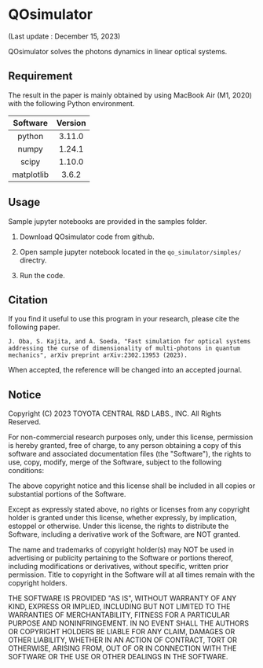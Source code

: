 # QOsimulator
(Last update : December 15, 2023)

QOsimulator solves the photons dynamics in linear optical systems.

## Requirement

The result in the paper is mainly obtained by using MacBook Air (M1, 2020) with the following Python environment.

|  Software  |  Version  |
| :----: | :----: |
| python | 3.11.0 |
| numpy  | 1.24.1 |
| scipy  | 1.10.0 |
| matplotlib | 3.6.2 |

## Usage
Sample jupyter notebooks are provided in the samples folder.

1. Download QOsimulator code from github.

2. Open sample jupyter notebook located in the `qo_simulator/simples/` directry.

3. Run the code.

## Citation
If you find it useful to use this program in your research, please cite the following paper.

```
J. Oba, S. Kajita, and A. Soeda, "Fast simulation for optical systems addressing the curse of dimensionality of multi-photons in quantum mechanics", arXiv preprint arXiv:2302.13953 (2023).
```

When accepted, the reference will be changed into an accepted journal.

## Notice
Copyright (C) 2023 TOYOTA CENTRAL R&D LABS., INC. All Rights Reserved.

For non-commercial research purposes only, under this license, permission is hereby granted, free of charge, to any person obtaining a copy of this software and associated documentation files (the "Software"), the rights to use, copy, modify, merge of the Software, subject to the following conditions:

The above copyright notice and this license shall be included in all copies or substantial portions of the Software.

Except as expressly stated above, no rights or licenses from any copyright holder is granted under this license, whether expressly, by implication, estoppel or otherwise.
Under this license, the rights to distribute the Software, including a derivative work of the Software, are NOT granted.

The name and trademarks of copyright holder(s) may NOT be used in advertising or publicity pertaining to the Software or portions thereof, including modifications or derivatives, without specific, written prior permission. Title to copyright in the Software will at all times remain with the copyright holders.

THE SOFTWARE IS PROVIDED "AS IS", WITHOUT WARRANTY OF ANY KIND, EXPRESS OR IMPLIED, INCLUDING BUT NOT LIMITED TO THE WARRANTIES OF MERCHANTABILITY, FITNESS FOR A PARTICULAR PURPOSE AND NONINFRINGEMENT. IN NO EVENT SHALL THE AUTHORS OR COPYRIGHT HOLDERS BE LIABLE FOR ANY CLAIM, DAMAGES OR OTHER LIABILITY, WHETHER IN AN ACTION OF CONTRACT, TORT OR OTHERWISE, ARISING FROM, OUT OF OR IN CONNECTION WITH THE SOFTWARE OR THE USE OR OTHER DEALINGS IN THE SOFTWARE.